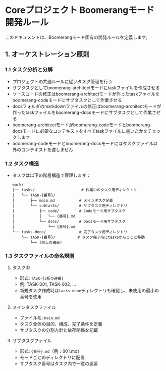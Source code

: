 # Coreプロジェクト Boomerangモード開発ルール

このドキュメントは、Boomerangモード固有の開発ルールを定義します。

## 1. オーケストレーション原則

### 1.1 タスク分析と分解

- プロジェクトの共通ルールに従いタスク管理を行う
- サブタスクとしてboomerang-architectモードにtaskファイルを作成させる
- ソースコードの修正はboomerang-architectモードが作ったtaskファイルをboomerang-codeモードにサブタスクとして作業させる
- docsフォルダのmarkdownファイルの修正はboomerang-architectモードが作ったtaskファイルをboomerang-docsモードにサブタスクとして作業させる
- boomerang-architectモードがboomerang-codeモードとboomerang-docsモードに必要なコンテキストをすべてtaskファイルに書いたかをチェックします
- boomerang-codeモードとboomerang-docsモードにはタスクファイル以外のコンテキストを渡しません

### 1.2 タスク構造

- タスクは以下の階層構造で管理します：
  ```
  work/
  ├── tasks/                     # 作業中のタスク用ディレクトリ
  │   └── TASK-{番号}/          
  │       ├── main.md           # メインタスク定義
  │       └── subtasks/         # サブタスク用ディレクトリ
  │           ├── code/         # Codeモード用サブタスク
  │           │   └── {番号}.md 
  │           └── docs/         # Docsモード用サブタスク
  │               └── {番号}.md
  └── tasks-done/               # 完了タスク用ディレクトリ
      └── TASK-{番号}/          # タスク完了時にtasksからここに移動
          └── [同上の構造]
  ```

### 1.3 タスクファイルの命名規則

1. タスクID
   - 形式: `TASK-{3桁の連番}`
   - 例: TASK-001, TASK-002, ...
   - 新規タスク作成時は`tasks-done`ディレクトリも確認し、未使用の最小の番号を使用

2. メインタスクファイル
   - ファイル名: `main.md`
   - タスク全体の目的、構成、完了条件を定義
   - サブタスクの分割方針と依存関係を記載

3. サブタスクファイル
   - 形式: `{番号}.md`（例：001.md）
   - モードごとのディレクトリに配置
   - サブタスク番号はタスク内で一意の連番
